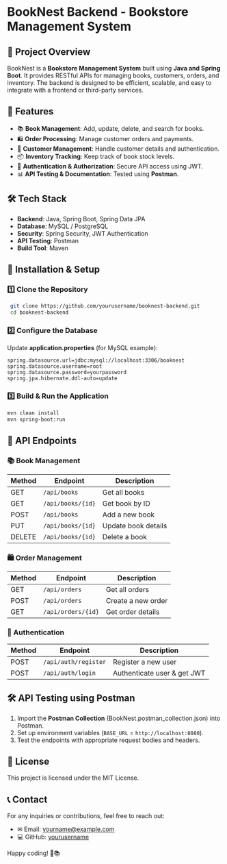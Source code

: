 # BookNest Backend - Bookstore Management System

## 📌 Project Overview
BookNest is a **Bookstore Management System** built using **Java and Spring Boot**. It provides RESTful APIs for managing books, customers, orders, and inventory. The backend is designed to be efficient, scalable, and easy to integrate with a frontend or third-party services.

## 🚀 Features
- 📚 **Book Management**: Add, update, delete, and search for books.
- 🛍 **Order Processing**: Manage customer orders and payments.
- 👤 **Customer Management**: Handle customer details and authentication.
- 📦 **Inventory Tracking**: Keep track of book stock levels.
- 🔐 **Authentication & Authorization**: Secure API access using JWT.
- 📊 **API Testing & Documentation**: Tested using **Postman**.

## 🛠 Tech Stack
- **Backend**: Java, Spring Boot, Spring Data JPA
- **Database**: MySQL / PostgreSQL
- **Security**: Spring Security, JWT Authentication
- **API Testing**: Postman
- **Build Tool**: Maven

## 📌 Installation & Setup

### 1️⃣ Clone the Repository
```sh
 git clone https://github.com/yourusername/booknest-backend.git
 cd booknest-backend
```

### 2️⃣ Configure the Database
Update **application.properties** (for MySQL example):
```properties
spring.datasource.url=jdbc:mysql://localhost:3306/booknest
spring.datasource.username=root
spring.datasource.password=yourpassword
spring.jpa.hibernate.ddl-auto=update
```

### 3️⃣ Build & Run the Application
```sh
mvn clean install
mvn spring-boot:run
```

## 📢 API Endpoints

### 📚 Book Management
| Method | Endpoint           | Description |
|--------|-------------------|-------------|
| GET    | `/api/books`      | Get all books |
| GET    | `/api/books/{id}` | Get book by ID |
| POST   | `/api/books`      | Add a new book |
| PUT    | `/api/books/{id}` | Update book details |
| DELETE | `/api/books/{id}` | Delete a book |

### 🛍 Order Management
| Method | Endpoint           | Description |
|--------|-------------------|-------------|
| GET    | `/api/orders`      | Get all orders |
| POST   | `/api/orders`      | Create a new order |
| GET    | `/api/orders/{id}` | Get order details |

### 🔐 Authentication
| Method | Endpoint      | Description |
|--------|-------------|-------------|
| POST   | `/api/auth/register` | Register a new user |
| POST   | `/api/auth/login`    | Authenticate user & get JWT |

## 🛠 API Testing using Postman
1. Import the **Postman Collection** (BookNest.postman_collection.json) into Postman.
2. Set up environment variables (`BASE_URL` = `http://localhost:8080`).
3. Test the endpoints with appropriate request bodies and headers.

## 📜 License
This project is licensed under the MIT License.

## 📞 Contact
For any inquiries or contributions, feel free to reach out:
- ✉ Email: yourname@example.com
- 💻 GitHub: [yourusername](https://github.com/yourusername)

Happy coding! 🚀📚
